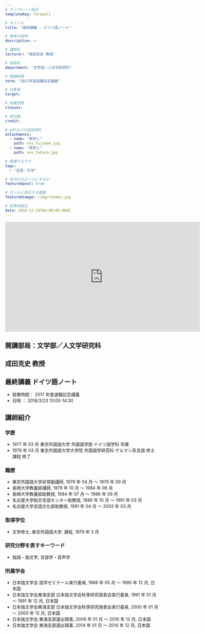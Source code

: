 ```yaml
---
# テンプレート指定
templateKey: farewell

# タイトル
title: "最終講義 - ドイツ語ノート"

# 簡単な説明
description: >-

# 講師名
lecturer: "成田克史 教授"

# 部局名
department: "文学部／人文学研究科"

# 開講時限
term: "2017年度退職記念講義"

# 対象者
target:

# 授業回数
classes:

# 単位数
credit:

# pdfなどの追加資料
attachments:
  - name: "素材１"
    path: env_fujimae.jpg
  - name: "素材２"
    path: env_tahara.jpg

# 関連するタグ
tags:
  - "言語・文学"

# 色付けのロールにするか
featuredpost: true

# ロールに表示する画像
featuredimage: /img/chemex.jpg

# 記事投稿日
date: 2016-12-18T00:00:00.000Z
---
```


<iframe src="https://nuvideo.media.nagoya-u.ac.jp/embed/d329e8b5646f67d70d0048ba35994031b42f631d/autostart/false/caption/true" width="640" height="360" frameborder="0" allowfullscreen></iframe>

## 開講部局：文学部／人文学研究科

## 成田克史 教授

## 最終講義 ドイツ語ノート

- 授業時間： 2017 年度退職記念講義
- 日時 ： 2018/3/23 13:00-14:30

## 講師紹介

### 学歴

- 1977 年 03 月 東京外国語大学 外国語学部 ドイツ語学科 卒業
- 1979 年 03 月 東京外国語大学大学院 外国語学研究科 ゲルマン系言語 修士課程 修了

### 職歴

- 東京外国語大学非常勤講師, 1979 年 04 月 ～ 1979 年 09 月
- 長崎大学教養部講師, 1979 年 10 月 ～ 1984 年 06 月
- 長崎大学教養部助教授, 1984 年 07 月 ～ 1986 年 09 月
- 名古屋大学総合言語センター助教授, 1986 年 10 月 ～ 1991 年 03 月
- 名古屋大学言語文化部助教授, 1991 年 04 月 ～ 2003 年 03 月

### 取得学位

- 文学修士, 東京外国語大学, 課程, 1979 年 3 月

### 研究分野を表すキーワード

- 独語・独文学, 言語学・音声学

### 所属学会

- 日本独文学会 語学ゼミナール実行委員, 1988 年 05 月 ～ 1990 年 12 月, 日本国
- 日本独文学会東海支部 日本独文学会秋季研究発表会実行委員, 1991 年 01 月 ～ 1991 年 12 月, 日本国
- 日本独文学会東海支部 日本独文学会秋季研究発表会実行委員, 2000 年 01 月 ～ 2000 年 12 月, 日本国
- 日本独文学会 東海支部選出理事, 2006 年 01 月 ～ 2010 年 12 月, 日本国
- 日本独文学会 東海支部選出理事, 2014 年 01 月 ～ 2014 年 12 月, 日本国
